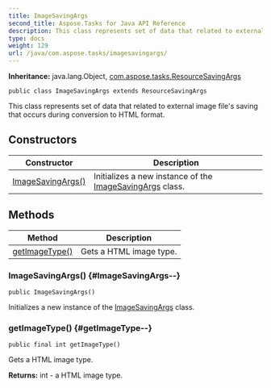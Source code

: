 ```yaml
---
title: ImageSavingArgs
second_title: Aspose.Tasks for Java API Reference
description: This class represents set of data that related to external image files saving that occurs during conversion to HTML format.
type: docs
weight: 129
url: /java/com.aspose.tasks/imagesavingargs/
---
```


**Inheritance:**
java.lang.Object, [com.aspose.tasks.ResourceSavingArgs](../../com.aspose.tasks/resourcesavingargs)
```
public class ImageSavingArgs extends ResourceSavingArgs
```

This class represents set of data that related to external image file's saving that occurs during conversion to HTML format.
## Constructors

| Constructor | Description |
| --- | --- |
| [ImageSavingArgs()](#ImageSavingArgs--) | Initializes a new instance of the [ImageSavingArgs](../../com.aspose.tasks/imagesavingargs) class. |
## Methods

| Method | Description |
| --- | --- |
| [getImageType()](#getImageType--) | Gets a HTML image type. |
### ImageSavingArgs() {#ImageSavingArgs--}
```
public ImageSavingArgs()
```


Initializes a new instance of the [ImageSavingArgs](../../com.aspose.tasks/imagesavingargs) class.

### getImageType() {#getImageType--}
```
public final int getImageType()
```


Gets a HTML image type.

**Returns:**
int - a HTML image type.
